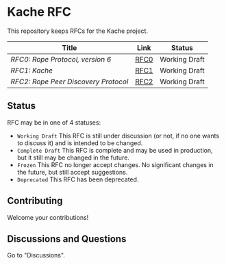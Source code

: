 # Kache RFC

This repository keeps RFCs for the Kache project.

| Title                               | Link                     | Status        |
|-------------------------------------|--------------------------|---------------|
| _RFC0: Rope Protocol, version 6_    | [RFC0](0_RPv6/index.md)  | Working Draft |
| _RFC1: Kache_                       | [RFC1](1_Kache/index.md) | Working Draft |
| _RFC2: Rope Peer Discovery Protocol_ | [RFC2](2_RPDP/index.md)  | Working Draft |



## Status

RFC may be in one of 4 statuses:

- `Working Draft` This RFC is still under discussion (or not, if no one wants to discuss it) and is intended to be changed.
- `Complete Draft` This RFC is complete and may be used in production, but it still may be changed in the future.
- `Frozen` This RFC no longer accept changes. No significant changes in the future, but still accept suggestions.
- `Deprecated` This RFC has been deprecated.

## Contributing
Welcome your contributions!

## Discussions and Questions
Go to "Discussions".
